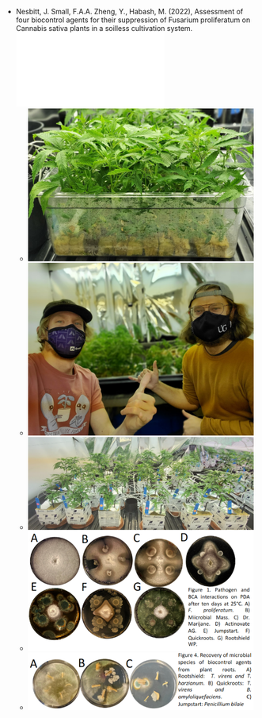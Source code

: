 - Nesbitt, J. Small, F.A.A. Zheng, Y., Habash, M. (2022), Assessment of four biocontrol agents for their suppression of
  Fusarium proliferatum on Cannabis sativa plants in a soilless cultivation system.
  ![CGC2022_Nesbitt_Poster.pdf](../assets/CGC2022_Nesbitt_Poster_1688426861132_0.pdf)
	- ![image.png](../assets/image_1688402919781_0.png)
	- ![image.png](../assets/image_1688402936559_0.png)
	- ![image.png](../assets/image_1688402961916_0.png)
	- ![image.png](../assets/image_1688427157248_0.png)
	- ![image.png](../assets/image_1688427187744_0.png)
